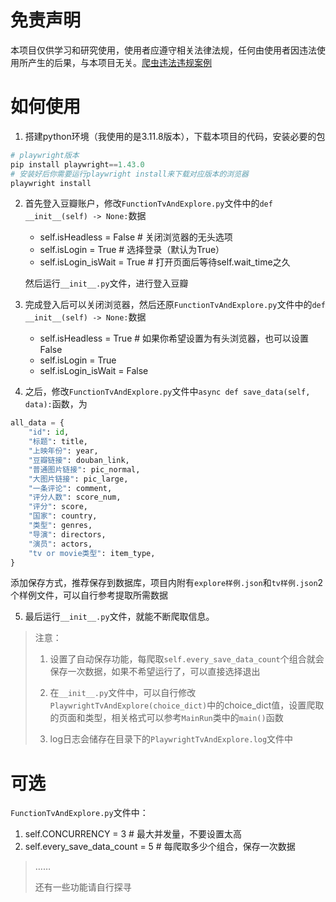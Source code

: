 # 免责声明

本项目仅供学习和研究使用，使用者应遵守相关法律法规，任何由使用者因违法使用所产生的后果，与本项目无关。[爬虫违法违规案例](https://github.com/HiddenStrawberry/Crawler_Illegal_Cases_In_China)

# 如何使用

1. 搭建python环境（我使用的是3.11.8版本），下载本项目的代码，安装必要的包
```python
# playwright版本
pip install playwright==1.43.0
# 安装好后你需要运行playwright install来下载对应版本的浏览器
playwright install
```

2. 首先登入豆瓣账户，修改`FunctionTvAndExplore.py`文件中的`def __init__(self) -> None:`数据
    - self.isHeadless = False # 关闭浏览器的无头选项
    - self.isLogin = True  # 选择登录（默认为True）
    - self.isLogin_isWait = True  # 打开页面后等待self.wait_time之久
    
    然后运行`__init__.py`文件，进行登入豆瓣

3. 完成登入后可以关闭浏览器，然后还原`FunctionTvAndExplore.py`文件中的`def __init__(self) -> None:`数据
    - self.isHeadless = True # 如果你希望设置为有头浏览器，也可以设置False
    - self.isLogin = True
    - self.isLogin_isWait = False

4. 之后，修改`FunctionTvAndExplore.py`文件中`async def save_data(self, data):`函数，为
```python
all_data = {
    "id": id,
    "标题": title,
    "上映年份": year,
    "豆瓣链接": douban_link,
    "普通图片链接": pic_normal,
    "大图片链接": pic_large,
    "一条评论": comment,
    "评分人数": score_num,
    "评分": score,
    "国家": country,
    "类型": genres,
    "导演": directors,
    "演员": actors,
    "tv or movie类型": item_type,
}
```
添加保存方式，推荐保存到数据库，项目内附有`explore样例.json`和`tv样例.json`2个样例文件，可以自行参考提取所需数据

5. 最后运行`__init__.py`文件，就能不断爬取信息。
>注意：
>
> 1. 设置了自动保存功能，每爬取`self.every_save_data_count`个组合就会保存一次数据，如果不希望运行了，可以直接选择退出
>
> 2. 在`__init__.py`文件中，可以自行修改`PlaywrightTvAndExplore(choice_dict)`中的choice_dict值，设置爬取的页面和类型，相关格式可以参考`MainRun`类中的`main()`函数
>
> 3. log日志会储存在目录下的`PlaywrightTvAndExplore.log`文件中

# 可选
`FunctionTvAndExplore.py`文件中：
1. self.CONCURRENCY = 3  # 最大并发量，不要设置太高
2. self.every_save_data_count = 5  # 每爬取多少个组合，保存一次数据

>……
>
>还有一些功能请自行探寻